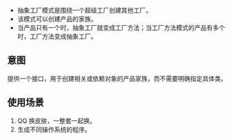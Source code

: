 - 抽象工厂模式是围绕一个超级工厂创建其他工厂。
- 该模式可以创建产品的家族。
- 当产品只有一个时，抽象工厂就变成工厂方法；当工厂方法模式的产品有多个时，工厂方法变成抽象工厂。

## 意图

提供一个接口，用于创建相关或依赖对象的产品家族，而不需要明确指定具体类。

## 使用场景

1. QQ 换皮肤，一整套一起换。
2. 生成不同操作系统的程序。


